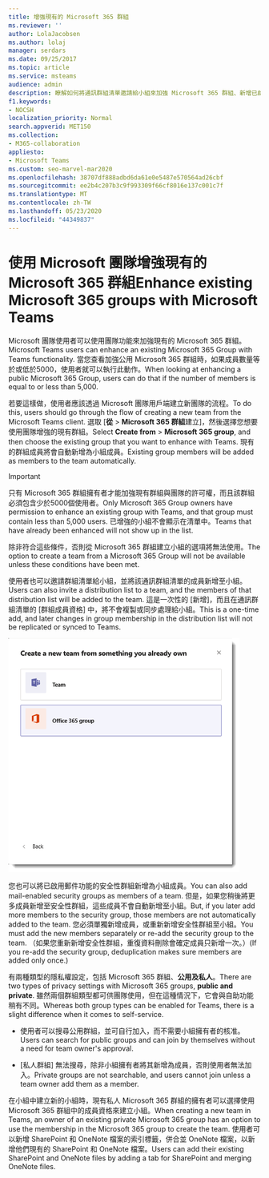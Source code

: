 ```yaml
---
title: 增強現有的 Microsoft 365 群組
ms.reviewer: ''
author: LolaJacobsen
ms.author: lolaj
manager: serdars
ms.date: 09/25/2017
ms.topic: article
ms.service: msteams
audience: admin
description: 瞭解如何將通訊群組清單邀請給小組來加強 Microsoft 365 群組、新增已啟用郵件功能的安全性群組等。
f1.keywords:
- NOCSH
localization_priority: Normal
search.appverid: MET150
ms.collection:
- M365-collaboration
appliesto:
- Microsoft Teams
ms.custom: seo-marvel-mar2020
ms.openlocfilehash: 38707df888adbd6da61e0e5487e570564ad26cbf
ms.sourcegitcommit: ee2b4c207b3c9f993309f66cf8016e137c001c7f
ms.translationtype: MT
ms.contentlocale: zh-TW
ms.lasthandoff: 05/23/2020
ms.locfileid: "44349837"
---
```

<a name="enhance-existing-microsoft-365-groups-with-microsoft-teams"></a><span data-ttu-id="02b14-103">使用 Microsoft 團隊增強現有的 Microsoft 365 群組</span><span class="sxs-lookup"><span data-stu-id="02b14-103">Enhance existing Microsoft 365 groups with Microsoft Teams</span></span>
=======================================================

<span data-ttu-id="02b14-104">Microsoft 團隊使用者可以使用團隊功能來加強現有的 Microsoft 365 群組。</span><span class="sxs-lookup"><span data-stu-id="02b14-104">Microsoft Teams users can enhance an existing Microsoft 365 Group with Teams functionality.</span></span> <span data-ttu-id="02b14-105">當您查看加強公用 Microsoft 365 群組時，如果成員數量等於或低於5000，使用者就可以執行此動作。</span><span class="sxs-lookup"><span data-stu-id="02b14-105">When looking at enhancing a public Microsoft 365 Group, users can do that if the number of members is equal to or less than 5,000.</span></span>

<span data-ttu-id="02b14-106">若要這樣做，使用者應該透過 Microsoft 團隊用戶端建立新團隊的流程。</span><span class="sxs-lookup"><span data-stu-id="02b14-106">To do this, users should go through the flow of creating a new team from the Microsoft Teams client.</span></span> <span data-ttu-id="02b14-107">選取 [**從**  >  **Microsoft 365 群組**建立]，然後選擇您想要使用團隊增強的現有群組。</span><span class="sxs-lookup"><span data-stu-id="02b14-107">Select **Create from** > **Microsoft 365 group**, and then choose the existing group that you want to enhance with Teams.</span></span> <span data-ttu-id="02b14-108">現有的群組成員將會自動新增為小組成員。</span><span class="sxs-lookup"><span data-stu-id="02b14-108">Existing group members will be added as members to the team automatically.</span></span>

> [!IMPORTANT]
> <span data-ttu-id="02b14-109">只有 Microsoft 365 群組擁有者才能加強現有群組與團隊的許可權，而且該群組必須包含少於5000個使用者。</span><span class="sxs-lookup"><span data-stu-id="02b14-109">Only Microsoft 365 Group owners have permission to enhance an existing group with Teams, and that group must contain less than 5,000 users.</span></span> <span data-ttu-id="02b14-110">已增強的小組不會顯示在清單中。</span><span class="sxs-lookup"><span data-stu-id="02b14-110">Teams that have already been enhanced will not show up in the list.</span></span>
>
><span data-ttu-id="02b14-111">除非符合這些條件，否則從 Microsoft 365 群組建立小組的選項將無法使用。</span><span class="sxs-lookup"><span data-stu-id="02b14-111">The option to create a team from a Microsoft 365 Group will not be available unless these conditions have been met.</span></span>

<span data-ttu-id="02b14-112">使用者也可以邀請群組清單給小組，並將該通訊群組清單的成員新增至小組。</span><span class="sxs-lookup"><span data-stu-id="02b14-112">Users can also invite a distribution list to a team, and the members of that distribution list will be added to the team.</span></span> <span data-ttu-id="02b14-113">這是一次性的 [新增]，而且在通訊群組清單的 [群組成員資格] 中，將不會複製或同步處理給小組。</span><span class="sxs-lookup"><span data-stu-id="02b14-113">This is a one-time add, and later changes in group membership in the distribution list will not be replicated or synced to Teams.</span></span>

![[從 Microsoft 365 群組建立小組] 選項的螢幕擷取畫面。](media/Enhance_Existing_Office_365_groups_with_Microsoft_Teams_image2.png)

<span data-ttu-id="02b14-115">您也可以將已啟用郵件功能的安全性群組新增為小組成員。</span><span class="sxs-lookup"><span data-stu-id="02b14-115">You can also add mail-enabled security groups as members of a team.</span></span> <span data-ttu-id="02b14-116">但是，如果您稍後將更多成員新增至安全性群組，這些成員不會自動新增至小組。</span><span class="sxs-lookup"><span data-stu-id="02b14-116">But, if you later add more members to the security group, those members are not automatically added to the team.</span></span> <span data-ttu-id="02b14-117">您必須單獨新增成員，或重新新增安全性群組至小組。</span><span class="sxs-lookup"><span data-stu-id="02b14-117">You must add the new members separately or re-add the security group to the team.</span></span> <span data-ttu-id="02b14-118">（如果您重新新增安全性群組，重復資料刪除會確定成員只新增一次。）</span><span class="sxs-lookup"><span data-stu-id="02b14-118">(If you re-add the security group, deduplication makes sure members are added only once.)</span></span>

<span data-ttu-id="02b14-119">有兩種類型的隱私權設定，包括 Microsoft 365 群組、**公用及私人**。</span><span class="sxs-lookup"><span data-stu-id="02b14-119">There are two types of privacy settings with Microsoft 365 groups, **public and private**.</span></span> <span data-ttu-id="02b14-120">雖然兩個群組類型都可供團隊使用，但在這種情況下，它會與自助功能稍有不同。</span><span class="sxs-lookup"><span data-stu-id="02b14-120">Whereas both group types can be enabled for Teams, there is a slight difference when it comes to self-service.</span></span>

-   <span data-ttu-id="02b14-121">使用者可以搜尋公用群組，並可自行加入，而不需要小組擁有者的核准。</span><span class="sxs-lookup"><span data-stu-id="02b14-121">Users can search for public groups and can join by themselves without a need for team owner's approval.</span></span>

-   <span data-ttu-id="02b14-122">[私人群組] 無法搜尋，除非小組擁有者將其新增為成員，否則使用者無法加入。</span><span class="sxs-lookup"><span data-stu-id="02b14-122">Private groups are not searchable, and users cannot join unless a team owner add them as a member.</span></span>

<span data-ttu-id="02b14-123">在小組中建立新的小組時，現有私人 Microsoft 365 群組的擁有者可以選擇使用 Microsoft 365 群組中的成員資格來建立小組。</span><span class="sxs-lookup"><span data-stu-id="02b14-123">When creating a new team in Teams, an owner of an existing private Microsoft 365 group has an option to use the membership in the Microsoft 365 group to create the team.</span></span> <span data-ttu-id="02b14-124">使用者可以新增 SharePoint 和 OneNote 檔案的索引標籤，併合並 OneNote 檔案，以新增他們現有的 SharePoint 和 OneNote 檔案。</span><span class="sxs-lookup"><span data-stu-id="02b14-124">Users can add their existing SharePoint and OneNote files by adding a tab for SharePoint and merging OneNote files.</span></span>
